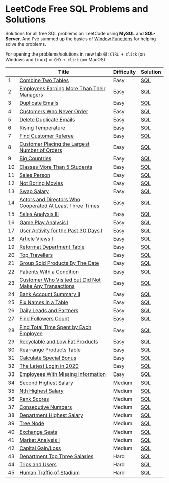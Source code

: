 # LeetCode Free SQL Problems and Solutions   
Solutions for all free SQL problems on LeetCode using **MySQL** and **SQL-Server**. And I've summed up the basics of [Window Functions](https://github.com/MoamenAlaa0/SQL_learning/tree/main/Window%20Functions%20Summary) for helping solve the problems.

For opening the problems/solutions in new tab :sweat_smile:: `CTRL + click` (on Windows and Linux) or `CMD + click` (on MacOS) 

|    | Title                                                      | Difficulty | Solution |
|----|------------------------------------------------------------|------------|----------|
| 1 | [Combine Two Tables](https://leetcode.com/problems/combine-two-tables/) | Easy |[SQL](https://github.com/MoamenAlaa0/SQL_learning/blob/main/Solutions/Combine%20Two%20Tables.sql) |
| 2 | [Employees Earning More Than Their Managers](https://leetcode.com/problems/employees-earning-more-than-their-managers/) | Easy |[SQL](https://github.com/MoamenAlaa0/SQL_learning/blob/main/Solutions/Employees%20Earning%20More%20Than%20Their%20Managers.sql)
| 3 | [Duplicate Emails](https://leetcode.com/problems/duplicate-emails/) | Easy |[SQL](https://github.com/MoamenAlaa0/SQL_learning/blob/main/Solutions/Duplicate%20Emails.sql)
| 4 | [Customers Who Never Order](https://leetcode.com/problems/customers-who-never-order/) | Easy |[SQL](https://github.com/MoamenAlaa0/SQL_learning/blob/main/Solutions/Customers%20Who%20Never%20Order.sql)
| 5 | [Delete Duplicate Emails](https://leetcode.com/problems/delete-duplicate-emails/) | Easy |[SQL](https://github.com/MoamenAlaa0/SQL_learning/blob/main/Solutions/Delete%20Duplicate%20Emails.sql)
| 6 | [Rising Temperature](https://leetcode.com/problems/rising-temperature/) | Easy |[SQL](https://github.com/MoamenAlaa0/SQL_learning/blob/main/Solutions/Rising%20Temperature.sql)
| 7 | [Find Customer Referee](https://leetcode.com/problems/find-customer-referee/) | Easy |[SQL](https://github.com/MoamenAlaa0/SQL_learning/blob/main/Solutions/Find%20Customer%20Referee.sql)
| 8 | [Customer Placing the Largest Number of Orders](https://leetcode.com/problems/customer-placing-the-largest-number-of-orders/) | Easy |[SQL](https://github.com/MoamenAlaa0/SQL_learning/blob/main/Solutions/Customer%20Placing%20the%20Largest%20Number%20of%20Orders.sql)
| 9 | [Big Countries](https://leetcode.com/problems/big-countries/) | Easy |[SQL](https://github.com/MoamenAlaa0/SQL_learning/blob/main/Solutions/Big%20Countries.sql)
| 10 | [Classes More Than 5 Students](https://leetcode.com/problems/classes-more-than-5-students/) | Easy |[SQL](https://github.com/MoamenAlaa0/SQL_learning/blob/main/Solutions/Classes%20More%20Than%205%20Students.sql)
| 11 | [Sales Person](https://leetcode.com/problems/sales-person/) | Easy |[SQL](https://github.com/MoamenAlaa0/SQL_learning/blob/main/Solutions/Sales%20Person.sql)
| 12 | [Not Boring Movies](https://leetcode.com/problems/not-boring-movies/) | Easy |[SQL](https://github.com/MoamenAlaa0/SQL_learning/blob/main/Solutions/Not%20Boring%20Movies.sql)
| 13 | [Swap Salary](https://leetcode.com/problems/swap-salary/) | Easy |[SQL](https://github.com/MoamenAlaa0/SQL_learning/blob/main/Solutions/Swap%20Salary.sql)
| 14 | [Actors and Directors Who Cooperated At Least Three Times](https://leetcode.com/problems/actors-and-directors-who-cooperated-at-least-three-times/) | Easy |[SQL](https://github.com/MoamenAlaa0/SQL_learning/blob/main/Solutions/Actors%20and%20Directors%20Who%20Cooperated%20At%20Least%20Three%20Times.sql)
| 15 | [Sales Analysis III](https://leetcode.com/problems/sales-analysis-iii/) | Easy |[SQL](https://github.com/MoamenAlaa0/SQL_learning/blob/main/Solutions/Sales%20Analysis%20III.sql)
| 16 | [Game Play Analysis I](https://leetcode.com/problems/game-play-analysis-i/) | Easy |[SQL](https://github.com/MoamenAlaa0/SQL_learning/blob/main/Solutions/Game%20Play%20Analysis%20I.sql)
| 17 | [User Activity for the Past 30 Days I](https://leetcode.com/problems/user-activity-for-the-past-30-days-i/) | Easy |[SQL](https://github.com/MoamenAlaa0/SQL_learning/blob/main/Solutions/User%20Activity%20for%20the%20Past%2030%20Days%20I.sql)
| 18 | [Article Views I](https://leetcode.com/problems/article-views-i/) | Easy |[SQL](https://github.com/MoamenAlaa0/SQL_learning/blob/main/Solutions/Article%20Views%20I.sql)
| 19 | [Reformat Department Table](https://leetcode.com/problems/reformat-department-table/) | Easy |[SQL](https://github.com/MoamenAlaa0/SQL_learning/blob/main/Solutions/Reformat%20Department%20Table.sql)
| 20 | [Top Travellers](https://leetcode.com/problems/top-travellers/) | Easy |[SQL](https://github.com/MoamenAlaa0/SQL_learning/blob/main/Solutions/Top%20Travellers.sql)
| 21 | [Group Sold Products By The Date](https://leetcode.com/problems/group-sold-products-by-the-date/) | Easy |[SQL](https://github.com/MoamenAlaa0/SQL_learning/blob/main/Solutions/Group%20Sold%20Products%20By%20The%20Date.sql)
| 22 | [Patients With a Condition](https://leetcode.com/problems/patients-with-a-condition/) | Easy |[SQL](https://github.com/MoamenAlaa0/SQL_learning/blob/main/Solutions/Patients%20With%20a%20Condition.sql)
| 23 | [Customer Who Visited but Did Not Make Any Transactions](https://leetcode.com/problems/customer-who-visited-but-did-not-make-any-transactions/) | Easy |[SQL](https://github.com/MoamenAlaa0/SQL_learning/blob/main/Solutions/Customer%20Who%20Visited%20but%20Did%20Not%20Make%20Any%20Transactions.sql)
| 24 | [Bank Account Summary II](https://leetcode.com/problems/bank-account-summary-ii/) | Easy |[SQL](https://github.com/MoamenAlaa0/SQL_learning/blob/main/Solutions/Bank%20Account%20Summary%20II.sql)
| 25 | [Fix Names in a Table](https://leetcode.com/problems/fix-names-in-a-table/) | Easy |[SQL](https://github.com/MoamenAlaa0/SQL_learning/blob/main/Solutions/Fix%20Names%20in%20a%20Table.sql)
| 26 | [Daily Leads and Partners](https://leetcode.com/problems/daily-leads-and-partners/) | Easy |[SQL](https://github.com/MoamenAlaa0/SQL_learning/blob/main/Solutions/Daily%20Leads%20and%20Partners.sql)
| 27 | [Find Followers Count](https://leetcode.com/problems/find-followers-count/) | Easy |[SQL](https://github.com/MoamenAlaa0/SQL_learning/blob/main/Solutions/Find%20Followers%20Count.sql)
| 28 | [Find Total Time Spent by Each Employee](https://leetcode.com/problems/find-total-time-spent-by-each-employee/) | Easy |[SQL](https://github.com/MoamenAlaa0/SQL_learning/blob/main/Solutions/Find%20Total%20Time%20Spent%20by%20Each%20Employee.sql)
| 29 | [Recyclable and Low Fat Products](https://leetcode.com/problems/recyclable-and-low-fat-products/) | Easy |[SQL](https://github.com/MoamenAlaa0/SQL_learning/blob/main/Solutions/Recyclable%20and%20Low%20Fat%20Products.sql)
| 30 | [Rearrange Products Table](https://leetcode.com/problems/rearrange-products-table/) | Easy |[SQL](https://github.com/MoamenAlaa0/SQL_learning/blob/main/Solutions/Rearrange%20Products%20Table.sql)
| 31 | [Calculate Special Bonus](https://leetcode.com/problems/calculate-special-bonus/) | Easy |[SQL](https://github.com/MoamenAlaa0/SQL_learning/blob/main/Solutions/Calculate%20Special%20Bonus.sql)
| 32 | [The Latest Login in 2020](https://leetcode.com/problems/the-latest-login-in-2020/) | Easy |[SQL](https://github.com/MoamenAlaa0/SQL_learning/blob/main/Solutions/The%20Latest%20Login%20in%202020.sql)
| 33 | [Employees With Missing Information](https://leetcode.com/problems/employees-with-missing-information/) | Easy |[SQL](https://github.com/MoamenAlaa0/SQL_learning/blob/main/Solutions/Employees%20With%20Missing%20Information.sql)
| 34 | [Second Highest Salary](https://leetcode.com/problems/second-highest-salary/) | Medium |[SQL](https://github.com/MoamenAlaa0/SQL_learning/blob/main/Solutions/Second%20Highest%20Salary.sql)
| 35 | [Nth Highest Salary](https://leetcode.com/problems/nth-highest-salary/) | Medium |[SQL](https://github.com/MoamenAlaa0/SQL_learning/blob/main/Solutions/Nth%20Highest%20Salary.sql)
| 36 | [Rank Scores](https://leetcode.com/problems/rank-scores/) | Medium |[SQL](https://github.com/MoamenAlaa0/SQL_learning/blob/main/Solutions/Rank%20Scores.sql)
| 37 | [Consecutive Numbers](https://leetcode.com/problems/consecutive-numbers/) | Medium |[SQL](https://github.com/MoamenAlaa0/SQL_learning/blob/main/Solutions/Consecutive%20Numbers.sql)
| 38 | [Department Highest Salary](https://leetcode.com/problems/department-highest-salary/) | Medium |[SQL](https://github.com/MoamenAlaa0/SQL_learning/blob/main/Solutions/Department%20Highest%20Salary.sql)
| 39 | [Tree Node](https://leetcode.com/problems/tree-node/) | Medium |[SQL](https://github.com/MoamenAlaa0/SQL_learning/blob/main/Solutions/Tree%20Node.sql)
| 40 | [Exchange Seats](https://leetcode.com/problems/exchange-seats/) | Medium |[SQL](https://github.com/MoamenAlaa0/SQL_learning/blob/main/Solutions/Exchange%20Seats.sql)
| 41 | [Market Analysis I](https://leetcode.com/problems/market-analysis-i/) | Medium |[SQL](https://github.com/MoamenAlaa0/SQL_learning/blob/main/Solutions/Market%20Analysis%20I.sql)
| 42 | [Capital Gain/Loss](https://leetcode.com/problems/capital-gainloss/) | Medium |[SQL](https://github.com/MoamenAlaa0/SQL_learning/blob/main/Solutions/Capital%20GainLoss.sql)
| 43 | [Department Top Three Salaries](https://leetcode.com/problems/department-top-three-salaries/) | Hard |[SQL](https://github.com/MoamenAlaa0/SQL_learning/blob/main/Solutions/Department%20Top%20Three%20Salaries.sql)
| 44 | [Trips and Users](https://leetcode.com/problems/trips-and-users/) | Hard |[SQL](https://github.com/MoamenAlaa0/SQL_learning/blob/main/Solutions/Trips%20and%20Users.sql)
| 45 | [Human Traffic of Stadium](https://leetcode.com/problems/human-traffic-of-stadium/) | Hard |[SQL](https://github.com/MoamenAlaa0/SQL_learning/blob/main/Solutions/Human%20Traffic%20of%20Stadium.sql)
